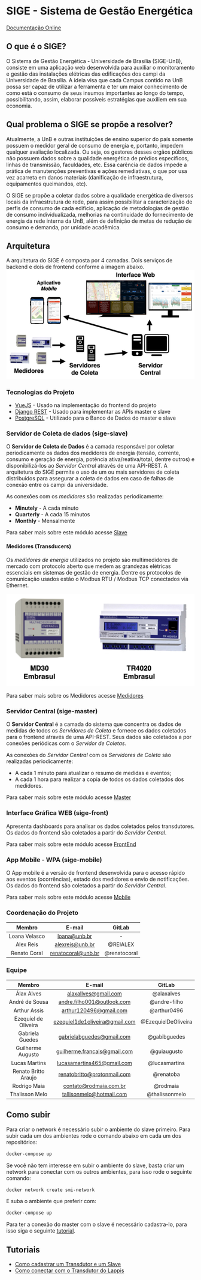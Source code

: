 # SIGE - Sistema de Gestão Energética

[Documentação Online](https://lappis-unb.gitlab.io/projects/SMI/docs)

## O que é o SIGE?

O Sistema de Gestão Energética - Universidade de Brasília (SIGE-UnB), consiste em uma aplicação web desenvolvida para auxiliar o monitoramento e gestão das instalações elétricas das edificações dos campi da Universidade de Brasília. A ideia visa que cada Campus contido na UnB possa ser capaz de utilizar a ferramenta e ter um maior conhecimento de como está o consumo de seus insumos importantes ao longo do tempo, possibilitando, assim, elaborar possíveis estratégias que auxiliem em sua economia.

## Qual problema o SIGE se propõe a resolver?

Atualmente, a UnB e outras instituições de ensino superior do país somente possuem o medidor geral de consumo de energia e, portanto, impedem qualquer avaliação localizada. Ou seja, os gestores desses orgãos públicos não possuem dados sobre a qualidade energética de prédios específicos, linhas de transmissão, faculdades, etc. Essa carência de dados impede a prática de manutenções preventivas e ações remediativas, o que por usa vez acarreta em danos materiais (danificação de infraestrutura, equipamentos queimandos, etc).

O SIGE se propõe a coletar dados sobre a qualidade energética de diversos locais da infraestrutura de rede, para assim possibilitar a caracterização de perfis de consumo de cada edifício, aplicação de metodologias de gestão de consumo individualizada, melhorias na continuidade do fornecimento de energia da rede interna da UnB, além de definição de metas de redução de consumo e demanda, por unidade acadêmica.

## Arquitetura

A arquitetura do SIGE é composta por 4 camadas. Dois serviços de backend e dois de frontend conforme a imagem abaixo.
![Arquitetura](docs/assets/images/arquitetura_desenho.png)

### Tecnologias do Projeto

- [VueJS](https://vuejs.org/) - Usado na implementação do frontend do projeto
- [Django REST](https://www.django-rest-framework.org/) - Usado para implementar as APIs master e slave
- [PostgreSQL](https://www.postgresql.org/) - Utilizado para o Banco de Dados do master e slave

### Servidor de Coleta de dados (sige-slave)

O **Servidor de Coleta de Dados** é a camada responsável por coletar periodicamente os dados dos medidores de energia (tensão, corrente, consumo e geração de energia, potência ativa/reativa/total, dentre outros) e disponibilizá-los ao _Servidor Central_ através de uma API-REST. A arquitetura do SIGE permite o uso de um ou mais servidores de coleta distribuídos para assegurar a coleta de dados em caso de falhas de conexão entre os campi da universidade.

As conexões com os _medidores_ são realizadas periodicamente:

- **Minutely** - A cada minuto
- **Quarterly** - A cada 15 minutos
- **Monthly** - Mensalmente

Para saber mais sobre este módulo acesse [Slave](./slave/home)

#### Medidores (Transducers)

Os _medidores de energia_ utilizados no projeto são multimedidores de mercado com protocolo aberto que medem as grandezas elétricas essenciais em sistemas de gestão de energia. Dentre os protocolos de comunicação usados estão o Modbus RTU / Modbus TCP conectados via Ethernet.

![Medidores de Energia](docs/assets/images/medidores.png)

Para saber mais sobre os Medidores acesse [Medidores](./medidores/home)

### Servidor Central (sige-master)

O **Servidor Central** é a camada do sistema que concentra os dados de medidas de todos os _Servidores de Coleta_ e fornece os dados coletados para o frontend através de uma API-REST. Seus dados são coletados a por conexões periódicas com o _Servidor de Coletas_.

As conexões do _Servidor Central_ com os _Servidores de Coleta_ são realizadas periodicamente:

- A cada 1 minuto para atualizar o resumo de medidas e eventos;
- A cada 1 hora para realizar a copia de todos os dados coletados dos medidores.

Para saber mais sobre este módulo acesse [Master](./master/home)

### Interface Gráfica WEB (sige-front)

Apresenta dashboards para analisar os dados coletados pelos transdutores. Os dados do frontend são coletados a partir do _Servidor Central_.

Para saber mais sobre este módulo acesse [FrontEnd](./frontend/home)

### App Mobile - WPA (sige-mobile)

O App mobile é a versão de frontend desenvolvida para o acesso rápido aos eventos (ocorrências), estado dos medidores e envio de notificações. Os dados do frontend são coletados a partir do _Servidor Central_.

Para saber mais sobre este módulo acesse [Mobile](./mobile/home)

### Coordenação do Projeto

|    Membro     |       E-mail       |    GitLab    |
| :-----------: | :----------------: | :----------: |
| Loana Velasco |    loana@unb.br    |      -       |
|   Alex Reis   |  alexreis@unb.br   |   @REIALEX   |
| Renato Coral  | renatocoral@unb.br | @renatocoral |

### Equipe

|        Membro        |             E-mail             |       GitLab        |
| :------------------: | :----------------------------: | :-----------------: |
|      Álax Alves      |      alaxallves@gmail.com      |     @alaxalves      |
|    André de Sousa    |   andre.filho001@outlook.com   |    @andre-filho     |
|     Arthur Assis     |     arthur120496@gmail.com     |     @arthur0496     |
| Ezequiel de Oliveira | ezequiel1de1oliveira@gmail.com | @EzequielDeOliveira |
|   Gabriela Guedes    |   gabrielabguedes@gmail.com    |    @gabibguedes     |
|  Guilherme Augusto   |  guilherme.francais@gmail.com  |     @guiaugusto     |
|    Lucas Martins     |   lucasamartins465@gmail.com   |    @lucasmartins    |
| Renato Britto Araujo |  renatobritto@protonmail.com   |      @renatoba      |
|     Rodrigo Maia     |     contato@rodmaia.com.br     |      @rodmaia       |
|    Thalisson Melo    |    tallisonmelo@hotmail.com    |   @thalissonmelo    |

## Como subir

Para criar o network é necessário subir o ambiente do slave primeiro. Para subir cada um dos ambientes rode o comando abaixo em cada um dos repositórios:

```sh
docker-compose up
```

Se você não tem interesse em subir o ambiente do slave, basta criar um network para conectar com os outros ambientes, para isso rode o seguinte comando:

```sh
docker network create smi-network
```

E suba o ambiente que preferir com:

```sh
docker-compose up
```

Para ter a conexão do master com o slave é necessário cadastra-lo, para isso siga o seguinte [tutorial](./tutoriais/como-cadastrar-transdutor).

## Tutoriais

- [Como cadastrar um Transdutor e um Slave](./tutoriais/como-cadastrar-transdutor)
- [Como conectar com o Transdutor do Lappis](./tutoriais/conectar-transdutor-lappis)

